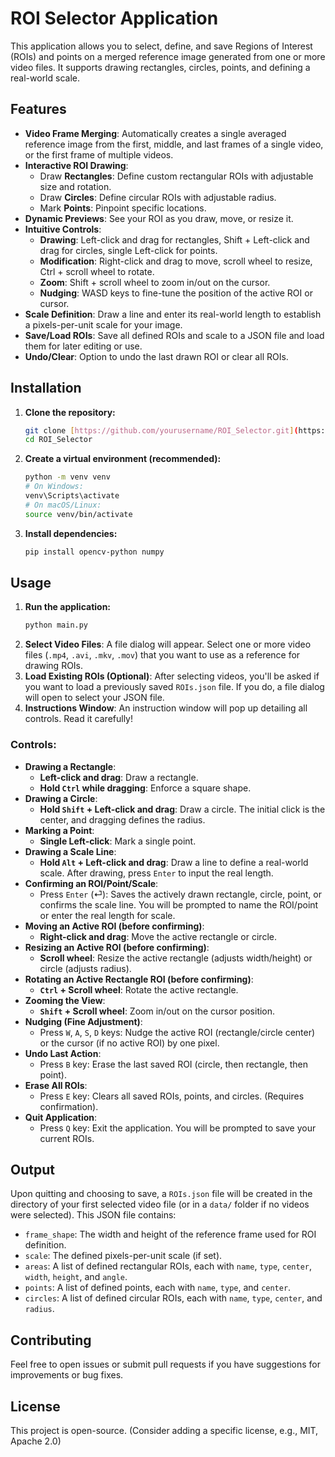 # ROI Selector Application

This application allows you to select, define, and save Regions of Interest (ROIs) and points on a merged reference image generated from one or more video files. It supports drawing rectangles, circles, points, and defining a real-world scale.

## Features

* **Video Frame Merging**: Automatically creates a single averaged reference image from the first, middle, and last frames of a single video, or the first frame of multiple videos.
* **Interactive ROI Drawing**:
    * Draw **Rectangles**: Define custom rectangular ROIs with adjustable size and rotation.
    * Draw **Circles**: Define circular ROIs with adjustable radius.
    * Mark **Points**: Pinpoint specific locations.
* **Dynamic Previews**: See your ROI as you draw, move, or resize it.
* **Intuitive Controls**:
    * **Drawing**: Left-click and drag for rectangles, Shift + Left-click and drag for circles, single Left-click for points.
    * **Modification**: Right-click and drag to move, scroll wheel to resize, Ctrl + scroll wheel to rotate.
    * **Zoom**: Shift + scroll wheel to zoom in/out on the cursor.
    * **Nudging**: WASD keys to fine-tune the position of the active ROI or cursor.
* **Scale Definition**: Draw a line and enter its real-world length to establish a pixels-per-unit scale for your image.
* **Save/Load ROIs**: Save all defined ROIs and scale to a JSON file and load them for later editing or use.
* **Undo/Clear**: Option to undo the last drawn ROI or clear all ROIs.

## Installation

1.  **Clone the repository:**
    ```bash
    git clone [https://github.com/yourusername/ROI_Selector.git](https://github.com/yourusername/ROI_Selector.git)
    cd ROI_Selector
    ```
2.  **Create a virtual environment (recommended):**
    ```bash
    python -m venv venv
    # On Windows:
    venv\Scripts\activate
    # On macOS/Linux:
    source venv/bin/activate
    ```
3.  **Install dependencies:**
    ```bash
    pip install opencv-python numpy
    ```

## Usage

1.  **Run the application:**
    ```bash
    python main.py
    ```
2.  **Select Video Files**: A file dialog will appear. Select one or more video files (`.mp4`, `.avi`, `.mkv`, `.mov`) that you want to use as a reference for drawing ROIs.
3.  **Load Existing ROIs (Optional)**: After selecting videos, you'll be asked if you want to load a previously saved `ROIs.json` file. If you do, a file dialog will open to select your JSON file.
4.  **Instructions Window**: An instruction window will pop up detailing all controls. Read it carefully!

### Controls:

* **Drawing a Rectangle**:
    * **Left-click and drag**: Draw a rectangle.
    * **Hold `Ctrl` while dragging**: Enforce a square shape.
* **Drawing a Circle**:
    * **Hold `Shift` + Left-click and drag**: Draw a circle. The initial click is the center, and dragging defines the radius.
* **Marking a Point**:
    * **Single Left-click**: Mark a single point.
* **Drawing a Scale Line**:
    * **Hold `Alt` + Left-click and drag**: Draw a line to define a real-world scale. After drawing, press `Enter` to input the real length.
* **Confirming an ROI/Point/Scale**:
    * Press `Enter` (⏎): Saves the actively drawn rectangle, circle, point, or confirms the scale line. You will be prompted to name the ROI/point or enter the real length for scale.
* **Moving an Active ROI (before confirming)**:
    * **Right-click and drag**: Move the active rectangle or circle.
* **Resizing an Active ROI (before confirming)**:
    * **Scroll wheel**: Resize the active rectangle (adjusts width/height) or circle (adjusts radius).
* **Rotating an Active Rectangle ROI (before confirming)**:
    * **`Ctrl` + Scroll wheel**: Rotate the active rectangle.
* **Zooming the View**:
    * **`Shift` + Scroll wheel**: Zoom in/out on the cursor position.
* **Nudging (Fine Adjustment)**:
    * Press `W`, `A`, `S`, `D` keys: Nudge the active ROI (rectangle/circle center) or the cursor (if no active ROI) by one pixel.
* **Undo Last Action**:
    * Press `B` key: Erase the last saved ROI (circle, then rectangle, then point).
* **Erase All ROIs**:
    * Press `E` key: Clears all saved ROIs, points, and circles. (Requires confirmation).
* **Quit Application**:
    * Press `Q` key: Exit the application. You will be prompted to save your current ROIs.

## Output

Upon quitting and choosing to save, a `ROIs.json` file will be created in the directory of your first selected video file (or in a `data/` folder if no videos were selected). This JSON file contains:

* `frame_shape`: The width and height of the reference frame used for ROI definition.
* `scale`: The defined pixels-per-unit scale (if set).
* `areas`: A list of defined rectangular ROIs, each with `name`, `type`, `center`, `width`, `height`, and `angle`.
* `points`: A list of defined points, each with `name`, `type`, and `center`.
* `circles`: A list of defined circular ROIs, each with `name`, `type`, `center`, and `radius`.

## Contributing

Feel free to open issues or submit pull requests if you have suggestions for improvements or bug fixes.

## License

This project is open-source. (Consider adding a specific license, e.g., MIT, Apache 2.0)
